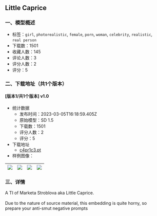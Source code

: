 ## Little Caprice
### 一、模型概述

- 标签：`girl`, `photorealistic`, `female`, `porn`, `woman`, `celebrity`, `realistic`, `real person`
- 下载数：1501
- 收藏人数：145
- 评论人数：3
- 评分人数：2
- 评分：5

### 二、下载地址（共1个版本）

#### [版本1/共1个版本] v1.0

- 统计数据
  - 发布时间：2023-03-05T16:18:59.405Z
  - 原始模型：SD 1.5
  - 下载数：1501
  - 评分人数：2
  - 评分：5
- 下载地址
  - [c4pr1c3.pt](https://civitai.com/api/download/models/19007)
- 样例图像：

| <img src="https://image.civitai.com/xG1nkqKTMzGDvpLrqFT7WA/f8d0c9f2-7069-4621-2459-8af199c44000/width=450/198548.jpeg" /> | <img src="https://image.civitai.com/xG1nkqKTMzGDvpLrqFT7WA/4c7536dd-6f64-4b00-d2be-fa1c3ed09400/width=450/198555.jpeg" /> | <img src="https://image.civitai.com/xG1nkqKTMzGDvpLrqFT7WA/53602016-b32a-4fdb-3ef0-acc3f3d50e00/width=450/198554.jpeg" /> | <img src="https://image.civitai.com/xG1nkqKTMzGDvpLrqFT7WA/a1b974f7-5597-4e2c-b1f5-9ad0726ddc00/width=450/198553.jpeg" /> |
| ---- | ---- | ---- | ---- |


### 三、详情
<p>A TI of Marketa Stroblova aka Little Caprice.<br /><br />Due to the nature of source material, this embedding is quite horny, so prepare your anti-smut negative prompts</p>